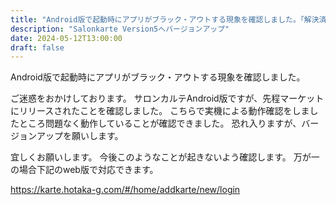 ```yaml
---
title: "Android版で起動時にアプリがブラック・アウトする現象を確認しました。「解決済」"
description: "Salonkarte Version5へバージョンアップ"
date: 2024-05-12T13:00:00
draft: false
---
```



Android版で起動時にアプリがブラック・アウトする現象を確認しました。
 
ご迷惑をおかけしております。
サロンカルテAndroid版ですが、先程マーケットにリリースされたことを確認しました。
こちらで実機による動作確認をしましたところ問題なく動作していることが確認できました。
恐れ入りますが、バージョンアップを願いします。
 
宜しくお願いします。
今後このようなことが起きないよう確認します。
万が一の場合下記のweb版で対応できます。

https://karte.hotaka-g.com/#/home/addkarte/new/login